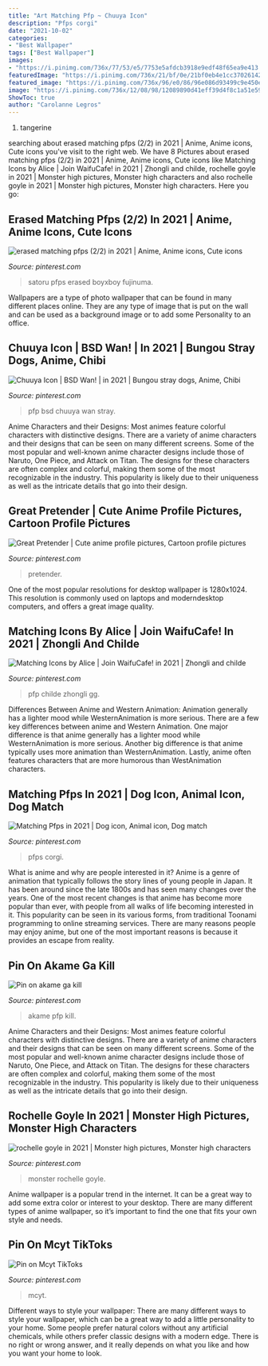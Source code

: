 ```yaml
---
title: "Art Matching Pfp ~ Chuuya Icon"
description: "Pfps corgi"
date: "2021-10-02"
categories:
- "Best Wallpaper"
tags: ["Best Wallpaper"]
images:
- "https://i.pinimg.com/736x/77/53/e5/7753e5afdcb3918e9edf48f65ea9e413.jpg"
featuredImage: "https://i.pinimg.com/736x/21/bf/0e/21bf0eb4e1cc37026142b55583fd47b4.jpg"
featured_image: "https://i.pinimg.com/736x/96/e0/86/96e086d93499c9e450eac1300f5817a8.jpg"
image: "https://i.pinimg.com/736x/12/08/98/12089890d41eff39d4f8c1a51e59bde2.jpg"
ShowToc: true
author: "Carolanne Legros"
---
```



1. tangerine 

	

		
searching about erased matching pfps (2/2) in 2021 | Anime, Anime icons, Cute icons you've visit to the right web. We have 8 Pictures about erased matching pfps (2/2) in 2021 | Anime, Anime icons, Cute icons like Matching Icons by Alice | Join WaifuCafe! in 2021 | Zhongli and childe, rochelle goyle in 2021 | Monster high pictures, Monster high characters and also rochelle goyle in 2021 | Monster high pictures, Monster high characters. Here you go:
		
    
## Erased Matching Pfps (2/2) In 2021 | Anime, Anime Icons, Cute Icons

<img loading=lazy src="https://i.pinimg.com/736x/15/5a/3b/155a3b846022f7f8324646b4f96e6e53.jpg" onerror="this.onerror=null;this.src='https://tse1.mm.bing.net/th?id=OIP.L7oXzKSLWYtvJzG1_LtzzAHaHa&amp;pid=15.1';" alt="erased matching pfps (2/2) in 2021 | Anime, Anime icons, Cute icons">

_Source: pinterest.com_

>satoru pfps erased boyxboy fujinuma. 

	



Wallpapers are a type of photo wallpaper that can be found in many different places online. They are any type of image that is put on the wall and can be used as a background image or to add some Personality to an office.

    
## Chuuya Icon | BSD Wan! | In 2021 | Bungou Stray Dogs, Anime, Chibi

<img loading=lazy src="https://i.pinimg.com/736x/10/69/f2/1069f2d9f69032d981774919dae17b54.jpg" onerror="this.onerror=null;this.src='https://tse3.mm.bing.net/th?id=OIP.x4WUacips_jCG0g6xDYo8wHaHa&amp;pid=15.1';" alt="Chuuya Icon | BSD Wan! | in 2021 | Bungou stray dogs, Anime, Chibi">

_Source: pinterest.com_

>pfp bsd chuuya wan stray. 

	

Anime Characters and their Designs: Most animes feature colorful characters with distinctive designs.
There are a variety of anime characters and their designs that can be seen on many different screens. Some of the most popular and well-known anime character designs include those of Naruto, One Piece, and Attack on Titan. The designs for these characters are often complex and colorful, making them some of the most recognizable in the industry. This popularity is likely due to their uniqueness as well as the intricate details that go into their design.

    
## Great Pretender | Cute Anime Profile Pictures, Cartoon Profile Pictures

<img loading=lazy src="https://i.pinimg.com/736x/21/bf/0e/21bf0eb4e1cc37026142b55583fd47b4.jpg" onerror="this.onerror=null;this.src='https://tse4.mm.bing.net/th?id=OIP.6NiqolKEbzKOXbvecLXbDAHaEK&amp;pid=15.1';" alt="Great Pretender | Cute anime profile pictures, Cartoon profile pictures">

_Source: pinterest.com_

>pretender. 

	

One of the most popular resolutions for desktop wallpaper is 1280x1024. This resolution is commonly used on laptops and moderndesktop computers, and offers a great image quality.

    
## Matching Icons By Alice | Join WaifuCafe! In 2021 | Zhongli And Childe

<img loading=lazy src="https://i.pinimg.com/736x/12/08/98/12089890d41eff39d4f8c1a51e59bde2.jpg" onerror="this.onerror=null;this.src='https://tse3.mm.bing.net/th?id=OIP.wrFP1yz1Yh4zz4eSyYyCCAHaHa&amp;pid=15.1';" alt="Matching Icons by Alice | Join WaifuCafe! in 2021 | Zhongli and childe">

_Source: pinterest.com_

>pfp childe zhongli gg. 

	

Differences Between Anime and Western Animation: Animation generally has a lighter mood while WesternAnimation is more serious.
There are a few key differences between anime and Western Animation. One major difference is that anime generally has a lighter mood while WesternAnimation is more serious. Another big difference is that anime typically uses more animation than WesternAnimation. Lastly, anime often features characters that are more humorous than WestAnimation characters.

    
## Matching Pfps In 2021 | Dog Icon, Animal Icon, Dog Match

<img loading=lazy src="https://i.pinimg.com/736x/96/e0/86/96e086d93499c9e450eac1300f5817a8.jpg" onerror="this.onerror=null;this.src='https://tse4.mm.bing.net/th?id=OIP.-F2Iv5NvnVKjkSs6fG8fFwHaHa&amp;pid=15.1';" alt="Matching Pfps in 2021 | Dog icon, Animal icon, Dog match">

_Source: pinterest.com_

>pfps corgi. 

	

What is anime and why are people interested in it?
Anime is a genre of animation that typically follows the story lines of young people in Japan. It has been around since the late 1800s and has seen many changes over the years. One of the most recent changes is that anime has become more popular than ever, with people from all walks of life becoming interested in it. This popularity can be seen in its various forms, from traditional Toonami programming to online streaming services. There are many reasons people may enjoy anime, but one of the most important reasons is because it provides an escape from reality.

    
## Pin On Akame Ga Kill

<img loading=lazy src="https://i.pinimg.com/736x/77/53/e5/7753e5afdcb3918e9edf48f65ea9e413.jpg" onerror="this.onerror=null;this.src='https://tse2.mm.bing.net/th?id=OIP.o8nkibucd79n75LtjC8ozAHaHa&amp;pid=15.1';" alt="Pin on akame ga kill">

_Source: pinterest.com_

>akame pfp kill. 

	

Anime Characters and their Designs: Most animes feature colorful characters with distinctive designs.
There are a variety of anime characters and their designs that can be seen on many different screens. Some of the most popular and well-known anime character designs include those of Naruto, One Piece, and Attack on Titan. The designs for these characters are often complex and colorful, making them some of the most recognizable in the industry. This popularity is likely due to their uniqueness as well as the intricate details that go into their design.

    
## Rochelle Goyle In 2021 | Monster High Pictures, Monster High Characters

<img loading=lazy src="https://i.pinimg.com/736x/fb/b4/9d/fbb49dfe471ac4e7e9432e722b94ba6e.jpg" onerror="this.onerror=null;this.src='https://tse1.mm.bing.net/th?id=OIP.f2ShPG7KihgfbtJxGfIWVgHaHa&amp;pid=15.1';" alt="rochelle goyle in 2021 | Monster high pictures, Monster high characters">

_Source: pinterest.com_

>monster rochelle goyle. 

	

Anime wallpaper is a popular trend in the internet. It can be a great way to add some extra color or interest to your desktop. There are many different types of anime wallpaper, so it’s important to find the one that fits your own style and needs.

    
## Pin On Mcyt TikToks

<img loading=lazy src="https://i.pinimg.com/736x/3b/42/ce/3b42cee097cc2b905b8475a19e44ea34.jpg" onerror="this.onerror=null;this.src='https://tse2.mm.bing.net/th?id=OIP.-cWfQqEIzwg7opr-h2bLcQHaNK&amp;pid=15.1';" alt="Pin on Mcyt TikToks">

_Source: pinterest.com_

>mcyt. 

	

Different ways to style your wallpaper:
There are many different ways to style your wallpaper, which can be a great way to add a little personality to your home. Some people prefer natural colors without any artificial chemicals, while others prefer classic designs with a modern edge. There is no right or wrong answer, and it really depends on what you like and how you want your home to look.

